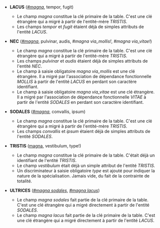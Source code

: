 - **LACUS** (<u>_#magna_</u>, tempor, fugit)
  - Le champ _magna_ constitue la clé primaire de la table. C'est une clé étrangère qui a migré à partir de l'entité-mère _TRISTIS_.
  - Les champs _tempor_ et _fugit_ étaient déjà de simples attributs de l'entité _LACUS_.

- **NEC** (<u>_#magna_</u>, pulvinar, audis, _#magna via_mollis!_, _#magna via_vitae!_)
  - Le champ _magna_ constitue la clé primaire de la table. C'est une clé étrangère qui a migré à partir de l'entité-mère _TRISTIS_.
  - Les champs _pulvinar_ et _audis_ étaient déjà de simples attributs de l'entité _NEC_.
  - Le champ à saisie obligatoire _magna via_mollis_ est une clé étrangère. Il a migré par l'association de dépendance fonctionnelle _MOLLIS_ à partir de l'entité _LACUS_ en perdant son caractère identifiant.
  - Le champ à saisie obligatoire _magna via_vitae_ est une clé étrangère. Il a migré par l'association de dépendance fonctionnelle _VITAE_ à partir de l'entité _SODALES_ en perdant son caractère identifiant.

- **SODALES** (<u>_#magna_</u>, convallis, ipsum)
  - Le champ _magna_ constitue la clé primaire de la table. C'est une clé étrangère qui a migré à partir de l'entité-mère _TRISTIS_.
  - Les champs _convallis_ et _ipsum_ étaient déjà de simples attributs de l'entité _SODALES_.

- **TRISTIS** (<u>magna</u>, vestibulum, type!)
  - Le champ _magna_ constitue la clé primaire de la table. C'était déjà un identifiant de l'entité _TRISTIS_.
  - Le champ _vestibulum_ était déjà un simple attribut de l'entité _TRISTIS_.
  - Un discriminateur à saisie obligatoire _type_ est ajouté pour indiquer la nature de la spécialisation. Jamais vide, du fait de la contrainte de totalité.

- **ULTRICES** (<u>_#magna sodales_</u>, <u>_#magna lacus_</u>)
  - Le champ _magna sodales_ fait partie de la clé primaire de la table. C'est une clé étrangère qui a migré directement à partir de l'entité _SODALES_.
  - Le champ _magna lacus_ fait partie de la clé primaire de la table. C'est une clé étrangère qui a migré directement à partir de l'entité _LACUS_.

